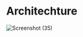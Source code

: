 # Architechture
![Screenshot (35)](https://user-images.githubusercontent.com/101825270/164876033-f0aef5b1-5dcf-4007-8089-f8998cdb70c4.png)
